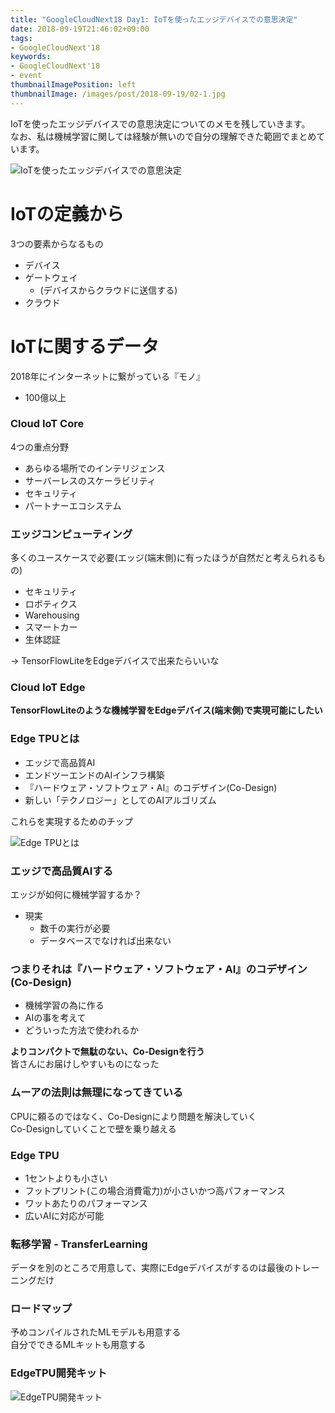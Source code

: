 ```yaml
---
title: "GoogleCloudNext18 Day1: IoTを使ったエッジデバイスでの意思決定"
date: 2018-09-19T21:46:02+09:00
tags:
- GoogleCloudNext'18
keywords:
- GoogleCloudNext'18
- event
thumbnailImagePosition: left
thumbnailImage: /images/post/2018-09-19/02-1.jpg
---
```


IoTを使ったエッジデバイスでの意思決定についてのメモを残していきます。  
なお、私は機械学習に関しては経験が無いので自分の理解できた範囲でまとめています。

<!--more-->

![IoTを使ったエッジデバイスでの意思決定](/images/post/2018-09-19/02-1.jpg "IoTを使ったエッジデバイスでの意思決定")

# IoTの定義から
3つの要素からなるもの

- デバイス
- ゲートウェイ
  - (デバイスからクラウドに送信する)
- クラウド

# IoTに関するデータ
2018年にインターネットに繋がっている『モノ』

- 100億以上

###  Cloud IoT Core
4つの重点分野

- あらゆる場所でのインテリジェンス
- サーバーレスのスケーラビリティ
- セキュリティ
- パートナーエコシステム

### エッジコンピューティング
多くのユースケースで必要(エッジ(端末側)に有ったほうが自然だと考えられるもの)

- セキュリティ
- ロボティクス
- Warehousing
- スマートカー
- 生体認証

-> TensorFlowLiteをEdgeデバイスで出来たらいいな

### Cloud IoT Edge
**TensorFlowLiteのような機械学習をEdgeデバイス(端末側)で実現可能にしたい**

### Edge TPUとは

- エッジで高品質AI
- エンドツーエンドのAIインフラ構築
- 『ハードウェア・ソフトウェア・AI』のコデザイン(Co-Design)
- 新しい「テクノロジー」としてのAIアルゴリズム

これらを実現するためのチップ

![Edge TPUとは](/images/post/2018-09-19/02-2.jpg "Edge TPUとは")

### エッジで高品質AIする
エッジが如何に機械学習するか？

- 現実
    - 数千の実行が必要
    - データベースでなければ出来ない

### つまりそれは『ハードウェア・ソフトウェア・AI』のコデザイン(Co-Design)

- 機械学習の為に作る  
- AIの事を考えて  
- どういった方法で使われるか  

**よりコンパクトで無駄のない、Co-Designを行う**  
皆さんにお届けしやすいものになった

### ムーアの法則は無理になってきている
CPUに頼るのではなく、Co-Designにより問題を解決していく  
Co-Designしていくことで壁を乗り越える

### Edge TPU
- 1セントよりも小さい
- フットプリント(この場合消費電力)が小さいかつ高パフォーマンス
- ワットあたりのパフォーマンス
- 広いAIに対応が可能

### 転移学習 - TransferLearning
データを別のところで用意して、実際にEdgeデバイスがするのは最後のトレーニングだけ

### ロードマップ
予めコンパイルされたMLモデルも用意する  
自分でできるMLキットも用意する

### EdgeTPU開発キット

![EdgeTPU開発キット](/images/post/2018-09-19/02-3.jpg "EdgeTPU開発キット")


